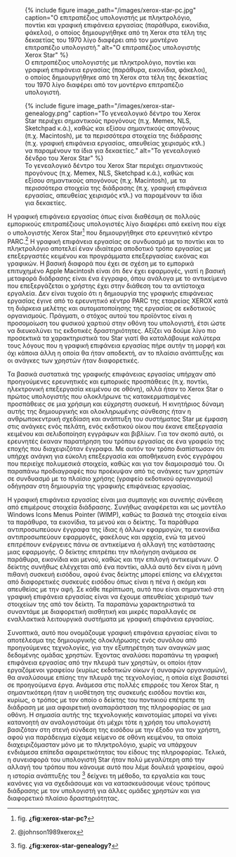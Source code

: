 <figure id="fig:xerox-star-pc">
{% include figure image_path="/images/xerox-star-pc.jpg" caption="Ο
επιτραπέζιος υπολογιστής με πληκτρολόγιο, ποντίκι και γραφική επιφάνεια
εργασίας (παράθυρα, εικονίδια, φάκελοι), ο οποίος δημιουργήθηκε από τη
Xerox στα τέλη της δεκαετίας του 1970 λίγο διαφέρει από τον μοντέρνο
επιτραπέζιο υπολογιστή." alt="Ο επιτραπέζιος υπολογιστής Xerox Star" %}
<figcaption>
Ο επιτραπέζιος υπολογιστής με πληκτρολόγιο, ποντίκι και γραφική
επιφάνεια εργασίας (παράθυρα, εικονίδια, φάκελοι), ο οποίος
δημιουργήθηκε από τη Xerox στα τέλη της δεκαετίας του 1970 λίγο διαφέρει
από τον μοντέρνο επιτραπέζιο υπολογιστή.
</figcaption>
</figure>
<figure id="fig:xerox-star-genealogy">
{% include figure image_path="/images/xerox-star-genealogy.png"
caption="Το γενεαλογικό δέντρο του Xerox Star περιέχει σημαντικούς
προγόνους (π.χ. Memex, NLS, Sketchpad κ.ά.), καθώς και εξίσου
σημαντικούς απογόνους (π.χ. Macintosh), με τα περισσότερα στοιχεία της
διάδρασης (π.χ. γραφική επιφάνεια εργασίας, απευθείας χειρισμός κτλ.) να
παραμένουν τα ίδια για δεκαετίες." alt="Το γενεαλογικό δένδρο του Xerox
Star" %}
<figcaption>
Το γενεαλογικό δέντρο του Xerox Star περιέχει σημαντικούς προγόνους
(π.χ. Memex, NLS, Sketchpad κ.ά.), καθώς και εξίσου σημαντικούς
απογόνους (π.χ. Macintosh), με τα περισσότερα στοιχεία της διάδρασης
(π.χ. γραφική επιφάνεια εργασίας, απευθείας χειρισμός κτλ.) να
παραμένουν τα ίδια για δεκαετίες.
</figcaption>
</figure>

Η γραφική επιφάνεια εργασίας όπως είναι διαθέσιμη σε πολλούς εμπορικούς
επιτραπέζιους υπολογιστές λίγο διαφέρει από εκείνη που είχε ο
υπολογιστής Xerox Star[^1] που δημιουργήθηκε στο ερευνητικό κέντρο
PARC.[^2] Η γραφική επιφάνεια εργασίας σε συνδυασμό με το ποντίκι και το
πληκτρολόγιο αποτελεί έναν ιδιαίτερα αποδοτικό τρόπο εργασίας με
επεξεργαστές κειμένου και προγράμματα επεξεργασίας εικόνας και γραφικών.
Η βασική διαφορά που έχει σε σχέση με το εμπορικά επιτυχημένο Apple
Macintosh είναι ότι δεν έχει εφαρμογές, γιατί η βασική μεταφορά
διάδρασης είναι ένα έγγραφο, όπου ανάλογα με το αντικείμενο που
επεξεργάζεται ο χρήστης έχει στην διάθεση του τα αντίστοιχα εργαλεία.
Δεν είναι τυχαίο ότι η δημιουργία της γραφικής επιφάνειας εργασίας έγινε
από το ερευνητικό κέντρο PARC της εταιρείας XEROX κατά τη διάρκεια
μελέτης και αυτοματοποίησης της εργασίας σε εκδοτικούς οργανισμούς.
Πράγματι, ο στόχος αυτού του προϊόντος είναι η προσομοίωση του φυσικού
χαρτιού στην οθόνη του υπολογιστή, έτσι ώστε να διευκολύνει τις
εκδοτικές δραστηριότητες. Αξίζει να δούμε λίγο πιο προσεκτικά τα
χαρακτηριστικά του Star γιατί θα καταλάβουμε καλύτερα τους λόγους που η
γραφική επιφάνεια εργασίας πήρε αυτήν τη μορφή και όχι κάποια άλλη η
οποία θα ήταν αποδεκτή, αν το πλαίσιο ανάπτυξης και οι ανάγκες των
χρηστών ήταν διαφορετικές.

Τα βασικά συστατικά της γραφικής επιφάνειας εργασίας υπήρχαν από
προηγούμενες ερευνητικές και εμπορικές προσπάθειες (π.χ. ποντίκι,
ηλεκτρονική επεξεργασία κειμένου σε οθόνη), αλλά ήταν το Xerox Star ο
πρώτος υπολογιστής που ολοκλήρωνε τις κατακερματισμένες προσπάθειες σε
μια χρήσιμη και εύχρηστη συσκευή. Η κινητήριος δύναμη αυτής της
δημιουργικής και ολοκληρωμένης σύνθεσης ήταν η ανθρωποκεντρική σχεδίαση
και ανάπτυξη του συστήματος Star με έμφαση στις ανάγκες ενός πελάτη,
ενός εκδοτικού οίκου που έκανε επεξεργασία κειμένου και σελιδοποίηση
εγγράφων και βιβλίων. Για τον σκοπό αυτό, οι ερευνητές έκαναν παρατήρηση
του τρόπου εργασίας σε ένα γραφείο της εποχής που διαχειριζόταν έγγραφα.
Με αυτόν τον τρόπο διαπίστωσαν ότι υπήρχε ανάγκη για εύκολη επεξεργασία
και αποθήκευση ενός εγγράφου που περιείχε πολυμεσικά στοιχεία, καθώς και
για τον διαμοιρασμό του. Οι παραπάνω προδιαγραφές που προέκυψαν από τις
ανάγκες των χρηστών σε συνδυασμό με το πλαίσιο χρήσης (γραφείο εκδοτικού
οργανισμού) οδήγησαν στη δημιουργία της γραφικής επιφάνειας εργασίας.

Η γραφική επιφάνεια εργασίας είναι μια συμπαγής και συνεπής σύνθεση από
επιμέρους στοιχεία διάδρασης. Συνήθως αναφέρεται και ως μοντέλο Windows
Icons Menus Pointer (WIMP), καθώς τα βασικά της στοιχεία είναι τα
παράθυρα, τα εικονίδια, τα μενού και ο δείκτης. Τα παράθυρα
αντιπροσωπεύουν έγγραφα της ίδιας ή άλλων εφαρμογών, τα εικονίδια
αντιπροσωπεύουν εφαρμογές, φακέλους και αρχεία, ενώ τα μενού επιτρέπουν
ενέργειες πάνω σε αντικείμενα ή αλλαγή της κατάστασης μιας εφαρμογής. Ο
δείκτης επιτρέπει την πλοήγηση ανάμεσα σε παράθυρα, εικονίδια και μενού,
καθώς και την επιλογή αντικειμένων. Ο δείκτης συνήθως ελέγχεται από ένα
ποντίκι, αλλά αυτό δεν είναι η μόνη πιθανή συσκευή εισόδου, αφού ένας
δείκτης μπορεί επίσης να ελέγχεται από διαφορετικές συσκευές εισόδου
όπως είναι η πένα ή ακόμη και απευθείας με την αφή. Σε κάθε περίπτωση,
αυτό που είναι σημαντικό στη γραφική επιφάνεια εργασίας είναι να έχουμε
απευθείας χειρισμό των στοιχείων της από τον δείκτη. Τα παραπάνω
χαρακτηριστικά τα συναντάμε με διαφορετική αισθητική και μικρές
παραλλαγές σε εναλλακτικά λειτουργικά συστήματα με γραφική επιφάνεια
εργασίας.

Συνοπτικά, αυτό που ονομάζουμε γραφική επιφάνεια εργασίας είναι το
αποτέλεσμα της δημιουργικής ολοκλήρωσης ενός συνόλου από προηγούμενες
τεχνολογίες, για την εξυπηρέτηση των αναγκών μιας δεδομένης ομάδας
χρηστών. Έχοντας αναλύσει παραπάνω τη γραφική επιφάνεια εργασίας από την
πλευρά των χρηστών, οι οποίοι ήταν εργαζόμενοι γραφείου (κυρίως
εκδοτικών οίκων ή συναφών οργανισμών), θα αναλύσουμε επίσης την πλευρά
της τεχνολογίας, η οποία είχε βασιστεί σε προηγούμενα έργα. Ανάμεσα στις
πολλές επιρροές του Xerox Star, η σημαντικότερη ήταν η υιοθέτηση της
συσκευής εισόδου ποντίκι και, κυρίως, ο τρόπος με τον οποίο ο δείκτης
του ποντικιού επέτρεπε τη διάδραση με μια αφαιρετική αναπαράσταση της
πληροφορίας σε μια οθόνη. Η σημασία αυτής της τεχνολογικής καινοτομίας
μπορεί να γίνει κατανοητή αν αναλογιστούμε ότι μέχρι τότε η χρήση του
υπολογιστή βασιζόταν στη στενή σύνδεση της εισόδου με την έξοδο για τον
χρήστη, αφού για παράδειγμα είχαμε κείμενο σε οθόνη κειμένου, τα οποία
διαχειριζόμασταν μόνο με το πληκτρολόγιο, χωρίς να υπάρχουν ενδιάμεσα
επίπεδα αφαιρετικότητας του είδους της πληροφορίας. Τελικά, η συνεισφορά
του υπολογιστή Star ήταν πολύ μεγαλύτερη από την αλλαγή του τρόπου που
κάνουμε αυτό που λέμε δουλειά γραφείου, αφού η ιστορία ανάπτυξής του
[^3] δείχνει τη μέθοδο, τα εργαλεία και τους κανόνες για να σχεδιάσουμε
και να κατασκευάσουμε νέους τρόπους διάδρασης με τον υπολογιστή για
άλλες ομάδες χρηστών και για διαφορετικό πλαίσιο δραστηριότητας.

[^1]: fig. **¿fig:xerox-star-pc?**

[^2]: @johnson1989xerox

[^3]: fig. **¿fig:xerox-star-genealogy?**
